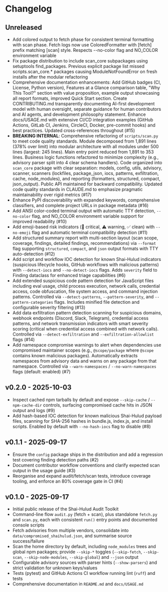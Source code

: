 # Changelog

## Unreleased

- Add colored output to fetch phase for consistent terminal formatting with scan phase.
  Fetch logs now use ColoredFormatter with [fetch] prefix matching [scan] style. Respects
  --no-color flag and NO_COLOR environment variable
- Fix package distribution to include scan_core subpackages using setuptools find_packages.
  Previous explicit package list missed scripts.scan_core.* packages causing ModuleNotFoundError
  on fresh installs after the modular refactoring
- Comprehensive documentation enhancements: Add GitHub badges (CI, License, Python version),
  Features at a Glance comparison table, "Why This Tool?" section with value proposition,
  example output showcasing all report formats, improved Quick Start section. Create
  CONTRIBUTING.md transparently documenting AI-first development model with human oversight,
  separate guidance for human contributors and AI agents, and development philosophy statement.
  Enhance docs/USAGE.md with extensive CI/CD integration examples (GitHub Actions, GitLab CI,
  Jenkins, CircleCI, Docker, pre-commit hooks) and best practices. Updated cross-references
  throughout (#15)
- **BREAKING INTERNAL**: Comprehensive refactoring of `scripts/scan.py` to meet code
  quality standards. Module decomposed from 1,891 lines (378% over limit) into modular
  architecture with all modules under 500 lines (largest: 245 lines). Main entry point
  reduced from 1,891 to 353 lines. Business logic functions refactored to minimize
  complexity (e.g., advisory parser split into 4 clear schema handlers). Code organized
  into `scan_core` package with clear separation: models, config, utils, advisory,
  scanner, scanners (lockfiles, package_json, iocs, patterns, exfiltration, cache,
  node_modules), and reporting (formatters, structured, compact, json_output). Public
  API maintained for backward compatibility. Updated code quality standards in CLAUDE.md
  to emphasize pragmatic maintainability over rigid metrics (#17)
- Enhance PyPI discoverability with expanded keywords, comprehensive classifiers,
  and complete project URLs in package metadata (#16)
- Add ANSI color-coded terminal output with automatic TTY detection, `--no-color`
  flag, and NO_COLOR environment variable support for improved readability (#10)
- Add emoji-based risk indicators (🚨 critical, ⚠️ warning, ✅ clean) with
  `--no-emoji` flag and automatic terminal compatibility detection (#11)
- Add structured summary report with multi-section layout (scan scope, coverage,
  findings, detailed findings, recommendations) via `--format` flag supporting
  `structured`, `compact`, and `json` output formats with TTY auto-detection (#12)
- Add script and workflow IOC detection for known Shai-Hulud indicators (suspicious
  lifecycle hooks, GitHub workflows with malicious patterns) with `--detect-iocs`
  and `--no-detect-iocs` flags. Adds `severity` field to Finding dataclass for
  enhanced triage capabilities (#6)
- Add extended suspicious code pattern detection for JavaScript files including
  eval usage, child process execution, network calls, credential access, code
  obfuscation, file system access, and command injection patterns. Controlled via
  `--detect-patterns`, `--pattern-severity`, and `--pattern-categories` flags.
  Includes minified file detection and configurable severity filtering (#13)
- Add data exfiltration pattern detection scanning for suspicious domains, webhook
  endpoints (Discord, Slack, Telegram), credential access patterns, and network
  transmission indicators with smart severity scoring (critical when credential
  access combined with network calls). Controlled via `--detect-exfiltration` and
  `--exfiltration-allowlist` flags (#14)
- Add namespace compromise warnings to alert when dependencies use compromised
  maintainer scopes (e.g., `@scope/package` where `@scope` contains known malicious
  packages). Automatically extracts namespaces from advisory data and warns on any
  package from that namespace. Controlled via `--warn-namespaces` / `--no-warn-namespaces`
  flags (default: enabled) (#7)

## v0.2.0 - 2025-10-03

- Inspect cached npm tarballs by default and expose `--skip-cache` /
  `--npm-cache-dir` controls, surfacing compromised cache hits in JSON
  output and logs (#9)
- Add hash-based IOC detection for known malicious Shai-Hulud payload files,
  scanning for SHA-256 hashes in bundle.js, index.js, and install scripts.
  Enabled by default with `--no-hash-iocs` flag to disable (#8)

## v0.1.1 - 2025-09-17

- Ensure the `config` package ships in the distribution and add a regression test
  covering finding detection paths (#2)
- Document contributor workflow conventions and clarify expected scan output in
  the usage guide (#3)
- Reorganise and expand audit/fetch/scan tests, introduce coverage tooling, and
  enforce an 80% coverage gate in CI (#4)

## v0.1.0 - 2025-09-17

- Initial public release of the Shai-Hulud Audit Toolkit
- Command-line flow `audit.py` (fetch + scan), plus standalone `fetch.py` and
  `scan.py`, each with consistent `run()` entry points and documented console
  scripts
- Fetch advisories from multiple vendors, consolidate into
  `data/compromised_shaihulud.json`, and summarise source success/failure
- Scan the home directory by default, including `node_modules` trees and global
  npm packages; provide `--skip-*` toggles (`--skip-fetch`, `--skip-scan`,
  `--skip-node-modules`, `--skip-global`) and `--json` output
- Configurable advisory sources with parser hints (`--show-parsers`) and strict
  validation for unknown keys/values
- Tests (pytest) and GitHub Actions CI workflow running lint (`ruff`) and tests
- Comprehensive documentation in `README.md` and `docs/USAGE.md`

